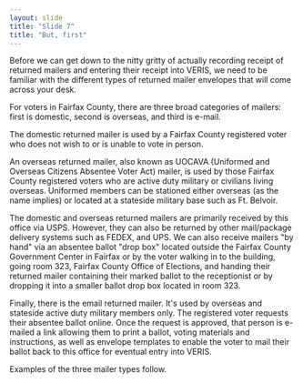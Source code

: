 ```yaml
---
layout: slide
title: "Slide 7"
title: "But, first"
---
```


Before we can get down to the nitty gritty of actually recording receipt of returned mailers and entering their receipt into VERIS, we need to be familiar with the different types of returned mailer envelopes that will come across your desk.

For voters in Fairfax County, there are three broad categories of mailers: first is domestic, second is overseas, and third is e-mail.

The domestic returned mailer is used by a Fairfax County registered voter who does not wish to or is unable to vote in person.

An overseas returned mailer, also known as UOCAVA (Uniformed and Overseas Citizens Absentee Voter Act) mailer, is used by those Fairfax County registered voters who are active duty military or civilians living overseas. Uniformed members can be stationed either overseas (as the name implies) or located at a stateside military base such as Ft. Belvoir.

The domestic and overseas returned mailers are primarily received by this office via USPS. However, they can also be returned by other mail/package delivery systems such as FEDEX, and UPS. We can also receive mailers "by hand" via an absentee ballot "drop box" located outside the Fairfax County Government Center in Fairfax or by the voter walking in to the building, going room 323, Fairfax County Office of Elections, and handing their returned mailer containing their marked ballot to the receptionist or by dropping it into a smaller ballot drop box located in room 323.

Finally, there is the email returned mailer. It's used by overseas and stateside active duty military members only. The registered voter requests their absentee ballot online. Once the request is approved, that person is e-mailed a link allowing them to print a ballot, voting materials and instructions, as well as envelope templates to enable the voter to mail their ballot back to this office for eventual entry into VERIS.

Examples of the three mailer types follow.